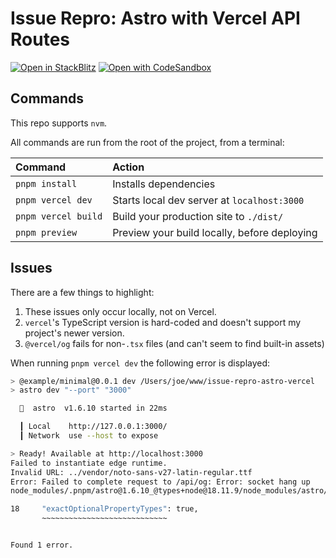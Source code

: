 # Issue Repro: Astro with Vercel API Routes

[![Open in StackBlitz](https://developer.stackblitz.com/img/open_in_stackblitz.svg)](https://stackblitz.com/github/joe-bell/issue-repro-astro-vercel)
[![Open with CodeSandbox](https://assets.codesandbox.io/github/button-edit-lime.svg)](https://codesandbox.io/s/github/joe-bell/issue-repro-astro-vercel)

## Commands

This repo supports `nvm`.

All commands are run from the root of the project, from a terminal:

| Command             | Action                                       |
| :------------------ | :------------------------------------------- |
| `pnpm install`      | Installs dependencies                        |
| `pnpm vercel dev`   | Starts local dev server at `localhost:3000`  |
| `pnpm vercel build` | Build your production site to `./dist/`      |
| `pnpm preview`      | Preview your build locally, before deploying |

## Issues

There are a few things to highlight:

1. These issues only occur locally, not on Vercel.
1. `vercel`'s TypeScript version is hard-coded and doesn't support my project's newer version.
1. `@vercel/og` fails for non-`.tsx` files (and can't seem to find built-in assets)

When running `pnpm vercel dev` the following error is displayed:

```sh
> @example/minimal@0.0.1 dev /Users/joe/www/issue-repro-astro-vercel
> astro dev "--port" "3000"

  🚀  astro  v1.6.10 started in 22ms

  ┃ Local    http://127.0.0.1:3000/
  ┃ Network  use --host to expose

> Ready! Available at http://localhost:3000
Failed to instantiate edge runtime.
Invalid URL: ../vendor/noto-sans-v27-latin-regular.ttf
Error: Failed to complete request to /api/og: Error: socket hang up
node_modules/.pnpm/astro@1.6.10_@types+node@18.11.9/node_modules/astro/tsconfigs/strictest.json:18:5 - error TS5023: Unknown compiler option 'exactOptionalPropertyTypes'.

18     "exactOptionalPropertyTypes": true,
       ~~~~~~~~~~~~~~~~~~~~~~~~~~~~


Found 1 error.
```
